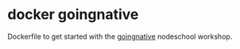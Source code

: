 # docker goingnative

Dockerfile to get started with the [goingnative](https://github.com/workshopper/goingnative) nodeschool workshop.

